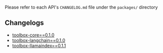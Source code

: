 Please refer to each API's `CHANGELOG.md` file under the `packages/` directory

Changelogs
-----
- [toolbox-core==0.1.0](https://github.com/googleapis/mcp-toolbox-sdk-python/tree/main/packages/toolbox-core/CHANGELOG.md)
- [toolbox-langchain==0.1.0](https://github.com/googleapis/mcp-toolbox-sdk-python/tree/main/packages/toolbox-langchain/CHANGELOG.md)
- [toolbox-llamaindex==0.1.1](https://github.com/googleapis/mcp-toolbox-sdk-python/tree/main/packages/toolbox-llamaindex/CHANGELOG.md)

